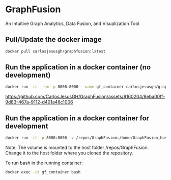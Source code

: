 # GraphFusion
An Intuitive Graph Analytics, Data Fusion, and Visualization Tool

## Pull/Update the docker image
```bash
docker pull carlosjesusgh/graphfusion:latest
```

## Run the application in a docker container (no development)
```bash
docker run -it --rm -p 8000:8000 --name gf_container carlosjesusgh/graphfusion:latest
```



https://github.com/CarlosJesusGH/GraphFusion/assets/8160204/8eba00ff-9d83-467a-9112-d401a46c1006



## Run the application in a docker container for development
```bash
docker run -it -p 8000:8000 -v /repos/GraphFusion:/home/GraphFusion_host --entrypoint "/home/init_script_dev.sh" --name gf_container carlosjesusgh/graphfusion:latest
```

Note: The volume is mounted to the host folder /repos/GraphFusion. Change it to the host folder where you cloned the repository.

To run bash in the running container: 
```bash
docker exec -it gf_container bash
```
